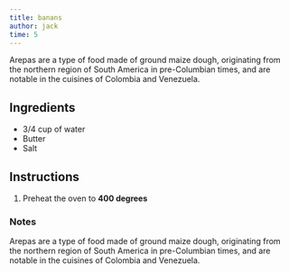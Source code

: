 ```yaml
---
title: banans
author: jack
time: 5
---
```


Arepas are a type of food made of ground maize dough, originating from the northern region of South America in pre-Columbian times, and are notable in the cuisines of Colombia and Venezuela.

<section markdown="1">

## Ingredients

- 3/4 cup of water
- Butter
- Salt

</section>

## Instructions

1. Preheat the oven to **400 degrees**


### Notes

Arepas are a type of food made of ground maize dough, originating from the northern region of South America in pre-Columbian times, and are notable in the cuisines of Colombia and Venezuela.